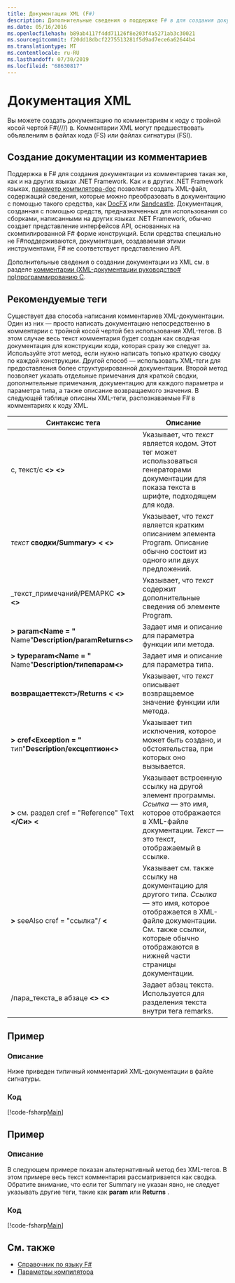 ```yaml
---
title: Документация XML (F#)
description: Дополнительные сведения о поддержке F# в для создания документации из комментариев.
ms.date: 05/16/2016
ms.openlocfilehash: b89ab4117f4dd71126f8e203f4a5271ab3c30021
ms.sourcegitcommit: f20dd18dbcf2275513281f5d9ad7ece6a62644b4
ms.translationtype: MT
ms.contentlocale: ru-RU
ms.lasthandoff: 07/30/2019
ms.locfileid: "68630817"
---
```

# <a name="xml-documentation"></a>Документация XML

Вы можете создать документацию по комментариям к коду с тройной косой чертой F#(///) в. Комментарии XML могут предшествовать объявлениям в файлах кода (FS) или файлах сигнатуры (FSI).

## <a name="generating-documentation-from-comments"></a>Создание документации из комментариев

Поддержка в F# для создания документации из комментариев такая же, как и на других языках .NET Framework. Как и в других .NET Framework языках, [параметр компилятора-doc](https://msdn.microsoft.com/library/434394ae-0d4a-459c-a684-bffede519a04) позволяет создать XML-файл, содержащий сведения, которые можно преобразовать в документацию с помощью такого средства, как [DocFX](https://dotnet.github.io/docfx/) или [Sandcastle](https://github.com/EWSoftware/SHFB). Документация, созданная с помощью средств, предназначенных для использования со сборками, написанными на других языках .NET Framework, обычно создает представление интерфейсов API, основанных на скомпилированной F# форме конструкций. Если средства специально не F#поддерживаются, документация, создаваемая этими инструментами, F# не соответствует представлению API.

Дополнительные сведения о создании документации из XML см. в разделе [комментарии &#40;XML-документации руководство&#35; по&#41;программированию C](https://msdn.microsoft.com/library/b2s063f7).

## <a name="recommended-tags"></a>Рекомендуемые теги

Существует два способа написания комментариев XML-документации. Один из них — просто написать документацию непосредственно в комментарии с тройной косой чертой без использования XML-тегов. В этом случае весь текст комментария будет создан как сводная документация для конструкции кода, которая сразу же следует за. Используйте этот метод, если нужно написать только краткую сводку по каждой конструкции. Другой способ — использовать XML-теги для предоставления более структурированной документации. Второй метод позволяет указать отдельные примечания для краткой сводки, дополнительные примечания, документацию для каждого параметра и параметра типа, а также описание возвращаемого значения. В следующей таблице описаны XML-теги, распознаваемые F# в комментариях к коду XML.

|Синтаксис тега|Описание|
|----------|-----------|
|c, текст/c  **\<\>** **\<\>**|Указывает, что *текст* является кодом. Этот тег может использоваться генераторами документации для показа текста в шрифте, подходящем для кода.|
|_текст_ **сводки/Summary\> \<** **\<\>**|Указывает, что *текст* является кратким описанием элемента Program. Описание обычно состоит из одного или двух предложений.|
|_текст_примечаний/РЕМАРКС  **\<\>** **\<\>**|Указывает, что *текст* содержит дополнительные сведения об элементе Program.|
|**\>**  **param\<Name = "** Name"**Description/paramReturns\<\>**|Задает имя и описание для параметра функции или метода.|
|**\>**  **typeparam\<Name = "** Name"**Description/типепарам\<\>**|Задает имя и описание для параметра типа.|
|**возвращаеттекст\>/Returns \<** **\<\>**|Указывает, что *текст* описывает возвращаемое значение функции или метода.|
|**\>**  **cref\<Exception = "** тип"**Description/ексцептион\<\>**|Указывает тип исключения, которое может быть создано, и обстоятельства, при которых оно вызывается.|
|**\>** см. раздел cref = "Reference" Text **\</Си\>**   **\<**|Указывает встроенную ссылку на другой элемент программы. *Ссылка* — это имя, которое отображается в XML-файле документации. *Текст* — это текст, отображаемый в ссылке.|
|**\>** seeAlso cref = "ссылка"/  **\<**|Указывает см. также ссылку на документацию для другого типа. *Ссылка* — это имя, которое отображается в XML-файле документации. См. также ссылки, которые обычно отображаются в нижней части страницы документации.|
|/пара_текста_в абзаце  **\<\>** **\<\>**|Задает абзац текста. Используется для разделения текста внутри тега remarks.|

## <a name="example"></a>Пример

### <a name="description"></a>Описание

Ниже приведен типичный комментарий XML-документации в файле сигнатуры.

### <a name="code"></a>Код

[!code-fsharp[Main](~/samples/snippets/fsharp/lang-ref-2/snippet7101.fs)]

## <a name="example"></a>Пример

### <a name="description"></a>Описание

В следующем примере показан альтернативный метод без XML-тегов. В этом примере весь текст комментария рассматривается как сводка. Обратите внимание, что если тег Summary не указан явно, не следует указывать другие теги, такие как **param** или **Returns** .

### <a name="code"></a>Код

[!code-fsharp[Main](~/samples/snippets/fsharp/lang-ref-2/snippet7102.fs)]

## <a name="see-also"></a>См. также

- [Справочник по языку F#](index.md)
- [Параметры компилятора](compiler-options.md)
